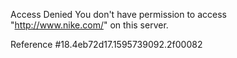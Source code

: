 Access Denied You don't have permission to access "http://www.nike.com/" on this server.

Reference #18.4eb72d17.1595739092.2f00082